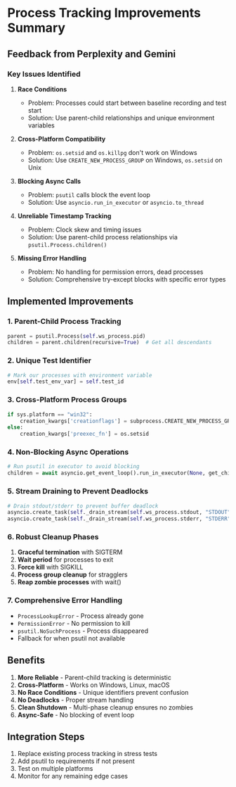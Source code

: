 # Process Tracking Improvements Summary

## Feedback from Perplexity and Gemini

### Key Issues Identified

1. **Race Conditions**
   - Problem: Processes could start between baseline recording and test start
   - Solution: Use parent-child relationships and unique environment variables

2. **Cross-Platform Compatibility**
   - Problem: `os.setsid` and `os.killpg` don't work on Windows
   - Solution: Use `CREATE_NEW_PROCESS_GROUP` on Windows, `os.setsid` on Unix

3. **Blocking Async Calls**
   - Problem: `psutil` calls block the event loop
   - Solution: Use `asyncio.run_in_executor` or `asyncio.to_thread`

4. **Unreliable Timestamp Tracking**
   - Problem: Clock skew and timing issues
   - Solution: Use parent-child process relationships via `psutil.Process.children()`

5. **Missing Error Handling**
   - Problem: No handling for permission errors, dead processes
   - Solution: Comprehensive try-except blocks with specific error types

## Implemented Improvements

### 1. Parent-Child Process Tracking
```python
parent = psutil.Process(self.ws_process.pid)
children = parent.children(recursive=True)  # Get all descendants
```

### 2. Unique Test Identifier
```python
# Mark our processes with environment variable
env[self.test_env_var] = self.test_id
```

### 3. Cross-Platform Process Groups
```python
if sys.platform == "win32":
    creation_kwargs['creationflags'] = subprocess.CREATE_NEW_PROCESS_GROUP
else:
    creation_kwargs['preexec_fn'] = os.setsid
```

### 4. Non-Blocking Async Operations
```python
# Run psutil in executor to avoid blocking
children = await asyncio.get_event_loop().run_in_executor(None, get_children)
```

### 5. Stream Draining to Prevent Deadlocks
```python
# Drain stdout/stderr to prevent buffer deadlock
asyncio.create_task(self._drain_stream(self.ws_process.stdout, "STDOUT"))
asyncio.create_task(self._drain_stream(self.ws_process.stderr, "STDERR"))
```

### 6. Robust Cleanup Phases
1. **Graceful termination** with SIGTERM
2. **Wait period** for processes to exit
3. **Force kill** with SIGKILL
4. **Process group cleanup** for stragglers
5. **Reap zombie processes** with wait()

### 7. Comprehensive Error Handling
- `ProcessLookupError` - Process already gone
- `PermissionError` - No permission to kill
- `psutil.NoSuchProcess` - Process disappeared
- Fallback for when psutil not available

## Benefits

1. **More Reliable** - Parent-child tracking is deterministic
2. **Cross-Platform** - Works on Windows, Linux, macOS
3. **No Race Conditions** - Unique identifiers prevent confusion
4. **No Deadlocks** - Proper stream handling
5. **Clean Shutdown** - Multi-phase cleanup ensures no zombies
6. **Async-Safe** - No blocking of event loop

## Integration Steps

1. Replace existing process tracking in stress tests
2. Add psutil to requirements if not present
3. Test on multiple platforms
4. Monitor for any remaining edge cases